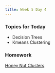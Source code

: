 ```yaml
---
title: Week 5 Day 4
---
```


### Topics for Today
* Decision Trees
* Kmeans Clustering

### Homework
[Honey Nut Clusters](https://github.com/tiy-lv-python-2015-06/honey-nut-clusters)
